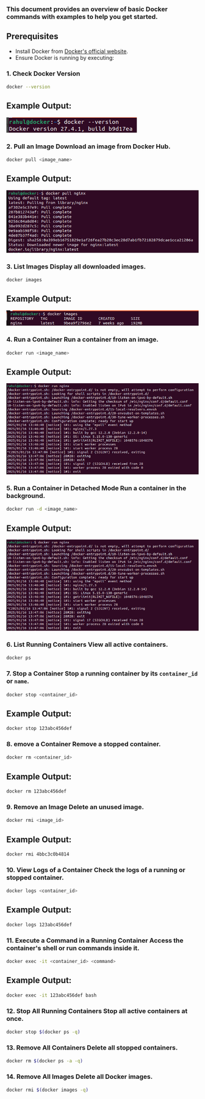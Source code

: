 ### This document provides an overview of basic Docker commands with examples to help you get started.

## Prerequisites
- Install Docker from [Docker's official website](https://www.docker.com/).
- Ensure Docker is running by executing:

### 1. Check Docker Version

```bash
docker --version
```
## Example Output:

![Alt text](../assets/version.png)



### 2. Pull an Image Download an image from Docker Hub.

```bash
docker pull <image_name>
```
## Example Output:

![Alt text](../assets/pull.png)



### 3. List Images Display all downloaded images.

```bash
docker images
```
## Example Output:

![Alt text](../assets/images.png)


### 4. Run a Container Run a container from an image.

```bash
docker run <image_name>
```
## Example Output:

![Alt text](../assets/run.png)


### 5. Run a Container in Detached Mode Run a container in the background.

```bash
docker run -d <image_name>
```
## Example Output:

![Alt text](../assets/run.png)

### 6. List Running Containers View all active containers.

```bash
docker ps
```

### 7. Stop a Container Stop a running container by its `container_id` or `name`.

```bash
docker stop <container_id>
```
## Example Output:

```bash
docker stop 123abc456def
```

### 8. emove a Container Remove a stopped container.

```bash
docker rm <container_id>
```
## Example Output:

```bash
docker rm 123abc456def
```

### 9. Remove an Image Delete an unused image.

```bash
docker rmi <image_id>
```

## Example Output:

```bash
docker rmi 4bbc3c0b4814
```

### 10. View Logs of a Container Check the logs of a running or stopped container.

```bash
docker logs <container_id>
```
## Example Output:

```bash
docker logs 123abc456def
```

### 11. Execute a Command in a Running Container Access the container's shell or run commands inside it.

```bash
docker exec -it <container_id> <command>
```
## Example Output:
```bash
docker exec -it 123abc456def bash
```

### 12. Stop All Running Containers Stop all active containers at once.

```bash
docker stop $(docker ps -q)
```

### 13. Remove All Containers Delete all stopped containers.

```bash
docker rm $(docker ps -a -q)
```

### 14. Remove All Images Delete all Docker images.

```bash
docker rmi $(docker images -q)
```
